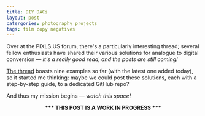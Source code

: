 ```yaml
---
title: DIY DACs
layout: post
catergories: photography projects
tags: film copy negatives
---
```


Over at the PIXLS.US forum, there's a particularly interesting thread; several fellow enthusiasts have shared their various solutions for analogue to digital conversion — <i>it's a really good read, and the posts are still coming!</i>

[The thread](https://discuss.pixls.us/t/diy-copy-stand-for-dslr-scanning/14833/71) boasts nine examples so far (with the latest one added today), so it started me thinking: maybe we could post these solutions, each with a step-by-step guide, to a dedicated GitHub repo? 

And thus my mission begins — <i>watch this space!</i>

<center>
<b>*** THIS POST IS A WORK IN PROGRESS ***</b>
</center>




